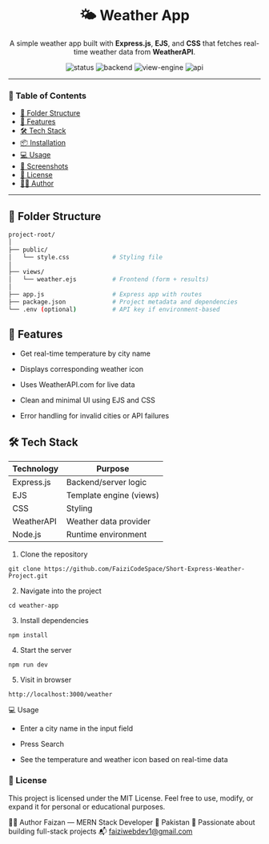 <h1 align="center">🌤️ Weather App</h1>

<p align="center">
  A simple weather app built with <strong>Express.js</strong>, <strong>EJS</strong>, and <strong>CSS</strong> that fetches real-time weather data from <strong>WeatherAPI</strong>.
</p>

<p align="center">
  <img src="https://img.shields.io/badge/Status-Active-success" alt="status" />
  <img src="https://img.shields.io/badge/Backend-Express.js-blue" alt="backend" />
  <img src="https://img.shields.io/badge/View-EJS-yellow" alt="view-engine" />
  <img src="https://img.shields.io/badge/API-WeatherAPI-lightblue" alt="api" />
</p>

---

### 📌 Table of Contents

- [📂 Folder Structure](#-folder-structure)
- [🚀 Features](#-features)
- [🛠️ Tech Stack](#-tech-stack)
- [📦 Installation](#-installation)
- [💻 Usage](#-usage)
- [📸 Screenshots](#-screenshots)
- [📃 License](#-license)
- [👨‍💻 Author](#-author)

---

## 📂 Folder Structure

```bash
project-root/
│
├── public/
│   └── style.css            # Styling file
│
├── views/
│   └── weather.ejs          # Frontend (form + results)
│
├── app.js                   # Express app with routes
├── package.json             # Project metadata and dependencies
└── .env (optional)          # API key if environment-based
```

## 🚀 Features
- Get real-time temperature by city name

- Displays corresponding weather icon

- Uses WeatherAPI.com for live data

- Clean and minimal UI using EJS and CSS

- Error handling for invalid cities or API failures

## 🛠️ Tech Stack
| Technology | Purpose                 |
| ---------- | ----------------------- |
| Express.js | Backend/server logic    |
| EJS        | Template engine (views) |
| CSS        | Styling                 |
| WeatherAPI | Weather data provider   |
| Node.js    | Runtime environment     |

1. Clone the repository
```
git clone https://github.com/FaiziCodeSpace/Short-Express-Weather-Project.git
```
2. Navigate into the project
```
cd weather-app
```
3. Install dependencies
```
npm install
```
4. Start the server
```
npm run dev
```
5. Visit in browser
```
http://localhost:3000/weather
```
💻 Usage
- Enter a city name in the input field

- Press Search

- See the temperature and weather icon based on real-time data

### 📃 License
This project is licensed under the MIT License.
Feel free to use, modify, or expand it for personal or educational purposes.

👨‍💻 Author
Faizan — MERN Stack Developer
📍 Pakistan
💼 Passionate about building full-stack projects
📬 faiziwebdev1@gmail.com






